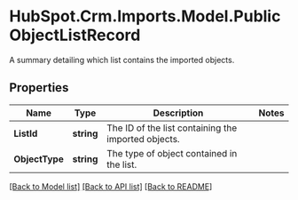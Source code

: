 # HubSpot.Crm.Imports.Model.PublicObjectListRecord
A summary detailing which list contains the imported objects.

## Properties

Name | Type | Description | Notes
------------ | ------------- | ------------- | -------------
**ListId** | **string** | The ID of the list containing the imported objects. | 
**ObjectType** | **string** | The type of object contained in the list. | 

[[Back to Model list]](../README.md#documentation-for-models) [[Back to API list]](../README.md#documentation-for-api-endpoints) [[Back to README]](../README.md)

